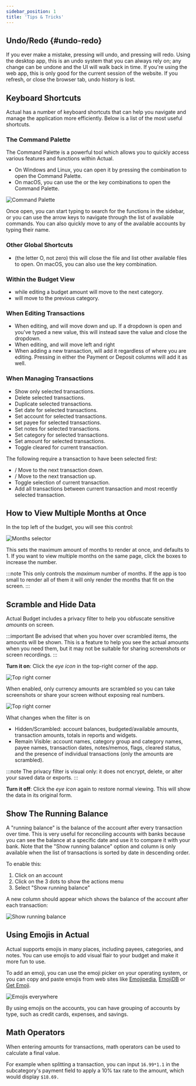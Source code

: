 ```yaml
---
sidebar_position: 1
title: 'Tips & Tricks'
---
```


## Undo/Redo {#undo-redo}

If you ever make a mistake, pressing <Key mod="cmd" k="z" /> will undo, and pressing <Key mod="cmd shift" k="z" /> will redo. Using the desktop app, this is an undo system that you can always rely on; any change can be undone and the UI will walk back in time.  If you're using the web app, this is only good for the current session of the website. If you refresh, or close the browser tab, undo history is lost.

## Keyboard Shortcuts

Actual has a number of keyboard shortcuts that can help you navigate and manage the application more efficiently.
Below is a list of the most useful shortcuts.

### The Command Palette

The Command Palette is a powerful tool which allows you to quickly access various features and functions within Actual.
- On Windows and Linux, you can open it by pressing the <Key mod="ctrl" fixed k="k" /> combination to open the Command Palette.
- On macOS, you can use the <Key mod="cmd" fixed k="k" /> or the <Key mod="ctrl" fixed k="k" /> key combinations to open the Command Palette.

![Command Palette](/img/tips-tricks/command-palette.png)

Once open, you can start typing to search for the functions in the sidebar, or you can use the arrow keys to navigate
through the list of available commands. You can also quickly move to any of the available accounts by typing their name.


### Other Global Shortcuts

-  <Key mod="ctrl" k="O" /> (the letter O, not zero) this will close the file and list other available files to open.
   On macOS, you can also use the <Key mod="cmd" k="O" /> key combination.


### Within the Budget View

- <Key k="enter" /> while editing a budget amount will move to the next category.
- <Key mod="shift" k="enter" /> will move to the previous category.

### When Editing Transactions

- When editing, <Key k="enter" /> and <Key mod="shift" k="enter" /> will move down and up. If a dropdown is open and you've typed a new value, this will instead save the value and close the dropdown.
- When editing, <Key k="tab" /> and <Key mod="shift" k="tab" /> will move left and right
- When adding a new transaction, <Key mod="cmd" k="enter" /> will add it regardless of where you are editing. Pressing <Key k="enter" /> in either the Payment or Deposit columns will add it as well.

### When Managing Transactions

- <Key k="f" /> Show only selected transactions.
- <Key k="d" /> Delete selected transactions.
- <Key k="u" /> Duplicate selected transactions.
- <Key k="t" /> Set date for selected transactions.
- <Key k="a" /> Set account for selected transactions.
- <Key k="p" /> set payee for selected transactions.
- <Key k="n" /> Set notes for selected transactions.
- <Key k="c" /> Set category for selected transactions.
- <Key k="m" /> Set amount for selected transactions.
- <Key k="l" /> Toggle cleared for current transaction.

The following require a transaction to have been selected first:

- <Key k="J" />/<Key arrow="down" /> Move to the next transaction down.
- <Key k="K" />/<Key arrow="up" /> Move to the next transaction up.
- <Key k="space" /> Toggle selection of current transaction.
- <Key mod="shift" k="space" /> Add all transactions between current transaction and most recently selected transaction.

## How to View Multiple Months at Once

In the top left of the budget, you will see this control:

![Months selector](/img/tips-tricks/months-selector.png)

This sets the maximum amount of months to render at once, and defaults to 1. If you want to view multiple months on the same page, click the boxes to increase the number.

:::note
This only controls the _maximum_ number of months. If the app is too small to render all of them it will only render the months that fit on the screen.
:::

## Scramble and Hide Data

Actual Budget includes a privacy filter to help you obfuscate sensitive *amounts* on screen.

:::important
Be advised that when you hover over scrambled items, the amounts will be shown. This is a feature to help you see the actual amounts when you need them, but it may not be suitable for sharing screenshots or screen recordings.
:::

**Turn it on**: Click the _eye icon_ in the top-right corner of the app.

![Top right corner](/img/a-tour-of-actual/tour-overview-top-right.png)

When enabled, only currency amounts are scrambled so you can take screenshots or share your screen without exposing real numbers.

![Top right corner](/img/tips-tricks/scrambled-scrambled-view.png)

What changes when the filter is on
- Hidden/Scrambled: account balances, budgeted/available amounts, transaction amounts, totals in reports and widgets.
- Remain Visible: account names, category group and category names, payee names, transaction dates, notes/memos, flags, cleared status, and the presence of individual transactions (only the amounts are scrambled).

:::note
The privacy filter is visual only: it does not encrypt, delete, or alter your saved data or exports.
:::


**Turn it off**: Click the _eye icon_ again to restore normal viewing. This will show the data in its original form.



## Show The Running Balance

A "running balance" is the balance of the account after every transaction over time. This is very useful for reconciling accounts with banks because you can see the balance at a specific date and use it to compare it with your bank. Note that the "Show running balance" option and column is only available when the list of transactions is sorted by date in descending order.

To enable this:

1. Click on an account
2. Click on the 3 dots to show the actions menu
3. Select "Show running balance"

A new column should appear which shows the balance of the account after each transaction:

![Show running balance](/img/tips-tricks/running-balance.png)


## Using Emojis in Actual

Actual supports emojis in many places, including payees, categories, and notes. You can use emojis to add visual
flair to your budget and make it more fun to use.

To add an emoji, you can use the emoji picker on your operating system, or you can copy and paste emojis from web sites
like [Emojipedia](https://emojipedia.org/), [EmojiDB](https://emojidb.org/) or [Get Emoji](https://getemoji.com/).

![Emojis everywhere](/img/tips-tricks/using-emojis.png)

By using emojis on the accounts, you can have grouping of accounts by type, such as credit cards, expenses, and savings.

## Math Operators

When entering amounts for transactions, math operators can be used to calculate a final value. 

For example when splitting a transaction, you can input `16.99*1.1` in the subcategory's payment field to apply a 10% tax rate to the amount, which would display `$18.69.`
